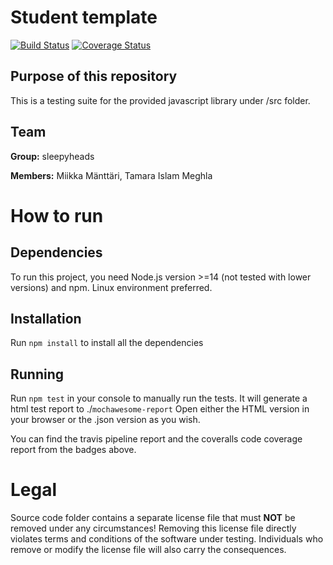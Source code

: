 # Student template

[![Build Status](https://travis-ci.org/tamaraislam/Software-Testing.svg?branch=main)](https://travis-ci.org/tamaraislam/Software-Testing)
[![Coverage Status](https://coveralls.io/repos/github/tamaraislam/Software-Testing/badge.svg?branch=main)](https://coveralls.io/github/tamaraislam/Software-Testing?branch=main)

## Purpose of this repository

This is a testing suite for the provided javascript library under /src folder.

## Team

**Group:** sleepyheads

**Members:** Miikka Mänttäri, Tamara Islam Meghla

# How to run

## Dependencies

To run this project, you need Node.js version >=14 (not tested with lower versions) and npm. Linux environment preferred.

## Installation

Run ``npm install`` to install all the dependencies

## Running

Run ``npm test`` in your console to manually run the tests. It will generate a html test report to ./``mochawesome-report`` Open either the HTML version in your browser or the .json version as you wish.

You can find the travis pipeline report and the coveralls code coverage report from the badges above.

# Legal

Source code folder contains a separate license file that must **NOT** be removed under any circumstances!
Removing this license file directly violates terms and conditions of the software under testing.
Individuals who remove or modify the license file will also carry the consequences.
